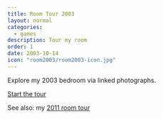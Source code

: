 ```yaml
---
title: Room Tour 2003
layout: normal
categories: 
  - games
description: Tour my room
order: 1
date: 2003-10-14
icon: "room2003/room2003-icon.jpg"
---
```


Explore my 2003 bedroom via linked photographs.

[Start the tour](room.htm)

See also:  my [2011 room tour](../room2011/)
